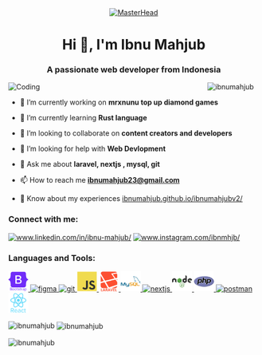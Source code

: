 <div align="center">
  <a href="ibnumahjub.github.io/ibnumahjubv2/">
    <img src="https://i.pinimg.com/originals/06/cc/f9/06ccf9f3138d0cca528683b864450337.gif" alt="MasterHead">
  </a>
</div>

<h1 align="center">Hi 👋, I'm Ibnu Mahjub</h1>
<h3 align="center">A passionate web developer from Indonesia</h3>

<img align="left" src="https://camo.githubusercontent.com/19db51af5f90f1b152bc0b9078f5fe97053955be5074f03f17019c70345bdcdb/68747470733a2f2f6d69726f2e6d656469756d2e636f6d2f6d61782f313336302f302a37513379765349765f7430696f4a2d5a2e676966" alt="Coding" width="400">

<p align="left"> <img src="https://komarev.com/ghpvc/?username=ibnumahjub&label=Profile%20views&color=0e75b6&style=flat" alt="ibnumahjub" /> </p>


- 🔭 I’m currently working on **mrxnunu top up diamond games**

- 🌱 I’m currently learning **Rust language**

- 👯 I’m looking to collaborate on **content creators and developers**

- 🤝 I’m looking for help with **Web Devlopment**

- 💬 Ask me about **laravel, nextjs , mysql, git**

- 📫 How to reach me **ibnumahjub23@gmail.com**

- 📄 Know about my experiences [ibnumahjub.github.io/ibnumahjubv2/](ibnumahjub.github.io/ibnumahjubv2/)

<h3 align="left">Connect with me:</h3>
<p align="left">
<a href="https://linkedin.com/in/www.linkedin.com/in/ibnu-mahjub/" target="blank"><img align="center" src="https://raw.githubusercontent.com/rahuldkjain/github-profile-readme-generator/master/src/images/icons/Social/linked-in-alt.svg" alt="www.linkedin.com/in/ibnu-mahjub/" height="30" width="40" /></a>
<a href="https://instagram.com/www.instagram.com/ibnmhjb/" target="blank"><img align="center" src="https://raw.githubusercontent.com/rahuldkjain/github-profile-readme-generator/master/src/images/icons/Social/instagram.svg" alt="www.instagram.com/ibnmhjb/" height="30" width="40" /></a>
</p>

<h3 align="left">Languages and Tools:</h3>
<p align="left"> <a href="https://getbootstrap.com" target="_blank" rel="noreferrer"> <img src="https://raw.githubusercontent.com/devicons/devicon/master/icons/bootstrap/bootstrap-plain-wordmark.svg" alt="bootstrap" width="40" height="40"/> </a> <a href="https://www.figma.com/" target="_blank" rel="noreferrer"> <img src="https://www.vectorlogo.zone/logos/figma/figma-icon.svg" alt="figma" width="40" height="40"/> </a> <a href="https://git-scm.com/" target="_blank" rel="noreferrer"> <img src="https://www.vectorlogo.zone/logos/git-scm/git-scm-icon.svg" alt="git" width="40" height="40"/> </a> <a href="https://developer.mozilla.org/en-US/docs/Web/JavaScript" target="_blank" rel="noreferrer"> <img src="https://raw.githubusercontent.com/devicons/devicon/master/icons/javascript/javascript-original.svg" alt="javascript" width="40" height="40"/> </a> <a href="https://laravel.com/" target="_blank" rel="noreferrer"> <img src="https://raw.githubusercontent.com/devicons/devicon/master/icons/laravel/laravel-plain-wordmark.svg" alt="laravel" width="40" height="40"/> </a> <a href="https://www.mysql.com/" target="_blank" rel="noreferrer"> <img src="https://raw.githubusercontent.com/devicons/devicon/master/icons/mysql/mysql-original-wordmark.svg" alt="mysql" width="40" height="40"/> </a> <a href="https://nextjs.org/" target="_blank" rel="noreferrer"> <img src="https://cdn.worldvectorlogo.com/logos/nextjs-2.svg" alt="nextjs" width="40" height="40"/> </a> <a href="https://nodejs.org" target="_blank" rel="noreferrer"> <img src="https://raw.githubusercontent.com/devicons/devicon/master/icons/nodejs/nodejs-original-wordmark.svg" alt="nodejs" width="40" height="40"/> </a> <a href="https://www.php.net" target="_blank" rel="noreferrer"> <img src="https://raw.githubusercontent.com/devicons/devicon/master/icons/php/php-original.svg" alt="php" width="40" height="40"/> </a> <a href="https://postman.com" target="_blank" rel="noreferrer"> <img src="https://www.vectorlogo.zone/logos/getpostman/getpostman-icon.svg" alt="postman" width="40" height="40"/> </a> <a href="https://reactjs.org/" target="_blank" rel="noreferrer"> <img src="https://raw.githubusercontent.com/devicons/devicon/master/icons/react/react-original-wordmark.svg" alt="react" width="40" height="40"/> </a> </p>

<p><img align="left" src="https://github-readme-stats.vercel.app/api/top-langs?username=ibnumahjub&show_icons=true&locale=en&layout=compact" alt="ibnumahjub" /></p>

<p>&nbsp;<img align="center" src="https://github-readme-stats.vercel.app/api?username=ibnumahjub&show_icons=true&locale=en" alt="ibnumahjub" /></p>

<p><img align="center" src="https://github-readme-streak-stats.herokuapp.com/?user=ibnumahjub&" alt="ibnumahjub" /></p>

